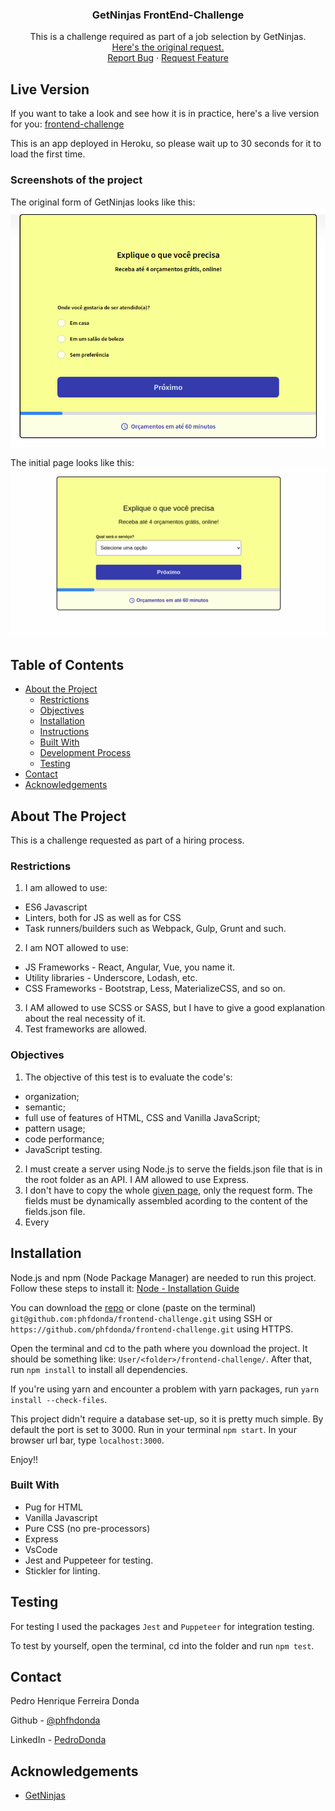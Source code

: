 #

<!-- PROJECT LOGO -->
<br />
<p align="center">
    <h3 align="center">GetNinjas FrontEnd-Challenge</h3>

  <p align="center">
    This is a challenge required as part of a job selection by GetNinjas.
    <br />
    <a href="https://github.com/getninjas/frontend-challenge">Here's the original request.</a>
    <br />
    <a href="https://github.com/phfdonda/frontend-challenge/issues">Report Bug</a>
    ·
    <a href="https://github.com/phfdonda/frontend-challenge/request_feature">Request Feature</a>
  </p>
</p>

## Live Version

If you want to take a look and see how it is in practice, here's a live version for you:
[frontend-challenge](https://getninjas-challenge.herokuapp.com/)

This is an app deployed in Heroku, so please wait up to 30 seconds for it to load the first time.

### Screenshots of the project

The original form of GetNinjas looks like this:
![original-form](./public/images/original-form.png)

The initial page looks like this:
![main-page](./public/images/getninjas-frontpage.png)

<!-- TABLE OF CONTENTS -->

## Table of Contents

- [About the Project](#about-the-project)
  - [Restrictions](#restrictions)
  - [Objectives](#objectives)
  - [Installation](#installation)
  - [Instructions](#instructions)
  - [Built With](#built-with)
  - [Development Process](#development-process)
  - [Testing](#testing)
- [Contact](#contact)
- [Acknowledgements](#acknowledgements)

<!-- ABOUT THE PROJECT -->

## About The Project

This is a challenge requested as part of a hiring process.

### Restrictions

1. I am allowed to use:

- ES6 Javascript
- Linters, both for JS as well as for CSS
- Task runners/builders such as Webpack, Gulp, Grunt and such.

2. I am NOT allowed to use:

- JS Frameworks - React, Angular, Vue, you name it.
- Utility libraries - Underscore, Lodash, etc.
- CSS Frameworks - Bootstrap, Less, MaterializeCSS, and so on.

3. I AM allowed to use SCSS or SASS, but I have to give a good explanation about the real necessity of it.
4. Test frameworks are allowed.

### Objectives

1. The objective of this test is to evaluate the code's:

- organization;
- semantic;
- full use of features of HTML, CSS and Vanilla JavaScript;
- pattern usage;
- code performance;
- JavaScript testing.

2. I must create a server using Node.js to serve the fields.json file that is in the root folder as an API. I AM allowed to use Express.
3. I don't have to copy the whole [given page](https://www.getninjas.com.br/moda-e-beleza/cabeleireiros), only the request form. The fields must be dynamically assembled acording to the content of the fields.json file.
4. Every

## Installation

Node.js and npm (Node Package Manager) are needed to run this project. Follow these steps to install it:
[Node - Installation Guide](https://docs.npmjs.com/downloading-and-installing-node-js-and-npm)

You can download the [repo](https://github.com/phfdonda/frontend-challenge/archive/master.zip) or clone (paste on the terminal) `git@github.com:phfdonda/frontend-challenge.git` using SSH or `https://github.com/phfdonda/frontend-challenge.git` using HTTPS.

Open the terminal and cd to the path where you download the project. It should be something like: `User/<folder>/frontend-challenge/`. After that, run `npm install` to install all dependencies.

If you're using yarn and encounter a problem with yarn packages, run `yarn install --check-files`.

This project didn't require a database set-up, so it is pretty much simple. By default the port is set to 3000. Run in your terminal `npm start`. In your browser url bar, type `localhost:3000`.

Enjoy!!

### Built With

- Pug for HTML
- Vanilla Javascript
- Pure CSS (no pre-processors)
- Express
- VsCode
- Jest and Puppeteer for testing.
- Stickler for linting.

## Testing

For testing I used the packages `Jest` and `Puppeteer` for integration testing.

To test by yourself, open the terminal, cd into the folder and run `npm test`.

<!-- CONTACT -->

## Contact

Pedro Henrique Ferreira Donda

Github - [@phfhdonda](https://github.com/phfdonda)

LinkedIn - [PedroDonda](https://www.linkedin.com/in/pedro-donda-808621bb/)

<!-- ACKNOWLEDGEMENTS -->

## Acknowledgements

- [GetNinjas](https://www.getninjas.com.br/)
